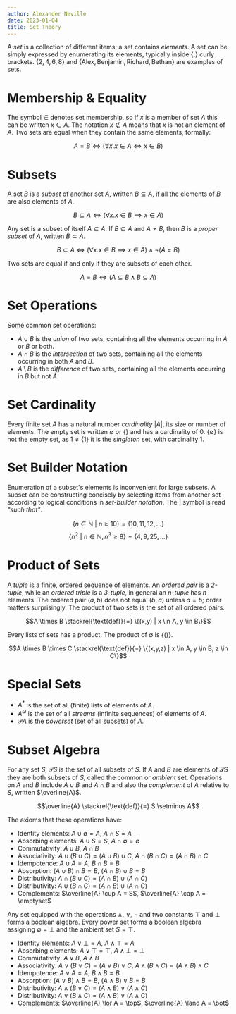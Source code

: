 ```yaml
---
author: Alexander Neville
date: 2023-01-04
title: Set Theory
---
```


A _set_ is a collection of different items; a set contains _elements_. A
set can be simply expressed by enumerating its elements, typically
inside $\{$,$\}$ curly brackets. $\{2,4,6,8\}$ and
$\{\text{Alex}, \text{Benjamin}, \text{Richard}, \text{Bethan}\}$ are
examples of sets.

# Membership & Equality

The symbol $\in$ denotes set membership, so if $x$ is a member of set
$A$ this can be written $x \in A$. The notation $x \notin A$ means that
$x$ is not an element of $A$. Two sets are equal when they contain the
same elements, formally:

$$ A = B \iff (\forall x.x \in A \iff x \in B)$$

# Subsets

A set $B$ is a _subset_ of another set $A$, written $B \subseteq A$, if
all the elements of $B$ are also elements of $A$.

$$ B \subseteq A \iff (\forall x.x \in B \implies x \in A)$$

Any set is a subset of itself $A \subseteq A$. If $B \subseteq A$ and
$A \neq B$, then $B$ is a _proper subset_ of $A$, written $B \subset A$.

$$
B \subset A \iff (\forall x.x \in B \implies x \in A) \land \neg (A =
B)
$$

Two sets are equal if and only if they are subsets of each other.

$$ A = B \iff (A \subseteq B \land B \subseteq A)$$

# Set Operations

Some common set operations:

- $A \cup B$ is the _union_ of two sets, containing all the elements
  occurring in $A$ or $B$ or both.
- $A \cap B$ is the _intersection_ of two sets, containing all the
  elements occurring in both $A$ and $B$.
- $A \setminus B$ is the _difference_ of two sets, containing all the
  elements occurring in $B$ but not $A$.

# Set Cardinality

Every finite set $A$ has a natural number _cardinality_ $|A|$, its size
or number of elements. The empty set is written $\emptyset$ or $\{\}$
and has a cardinality of $0$. $\{\emptyset\}$ is not the empty set, as
$1 \neq \{1\}$ it is the _singleton_ set, with cardinality $1$.

# Set Builder Notation

Enumeration of a subset\'s elements is inconvenient for large subsets. A
subset can be constructing concisely by selecting items from another set
according to logical conditions in _set-builder notation_. The $|$
symbol is read _\"such that\"_.

$$\{n \in \mathbb{N} \text{ } |  \text{ }n \ge 10\} = \{10, 11, 12, \ldots\}$$
$$\{n^2 \text{ } |  \text{ } n\in \mathbb{N}, n^3 \ge 8\} = \{4, 9, 25, \ldots\}$$

# Product of Sets

A _tuple_ is a finite, ordered sequence of elements. An _ordered pair_
is a _2-tuple_, while an _ordered triple_ is a _3-tuple_, in general an
_n-tuple_ has $n$ elements. The ordered pair $(a, b)$ does not equal
$(b,a)$ unless $a=b$; order matters surprisingly. The product of two
sets is the set of all ordered pairs.

$$A \times B \stackrel{\text{def}}{=} \{(x,y) | x \in A, y \in B\}$$

Every lists of sets has a product. The product of $\emptyset$ is
$\{()\}$.

$$A \times B \times C \stackrel{\text{def}}{=} \{(x,y,z) | x \in A, y \in B, z \in C\}$$

# Special Sets

- $A^\ast$ is the set of all (finite) lists of elements of $A$.
- $A ^\omega$ is the set of all _streams_ (infinite sequences) of
  elements of $A$.
- $\mathcal{P}A$ is the _powerset_ (set of all subsets) of $A$.

# Subset Algebra

For any set $S$, $\mathcal{P}S$ is the set of all subsets of $S$. If $A$
and $B$ are elements of $\mathcal{P}S$ they are both subsets of $S$,
called the common or _ambient_ set. Operations on $A$ and $B$ include
$A \cup B$ and $A \cap B$ and also the _complement_ of $A$ relative to
$S$, written $\overline{A}$.

$$\overline{A} \stackrel{\text{def}}{=} S \setminus A$$

The axioms that these operations have:

- Identity elements: $A \cup \emptyset = A$, $A \cap S = A$
- Absorbing elements: $A \cup S = S$, $A\cap \emptyset = \emptyset$
- Commutativity: $A \cup B$, $A \cap B$
- Associativity: $A \cup (B \cup C) = (A \cup B) \cup C$,
  $A \cap (B \cap C) = (A \cap B) \cap C$
- Idempotence: $A \cup A = A$, $B \cap B = B$
- Absorption: $(A \cup B) \cap B = B$, $(A \cap B) \cup B = B$
- Distributivity: $A \cap (B \cup C) = (A \cap B) \cup (A \cap C)$
- Distributivity: $A \cup (B \cap C) = (A \cap B) \cup (A \cap C)$
- Complements: $\overline{A} \cup A = S$,
  $\overline{A} \cap A = \emptyset$

Any set equipped with the operations $\land$, $\lor$, $\neg$ and two
constants $\top$ and $\bot$ forms a boolean algebra. Every power set
forms a boolean algebra assigning $\emptyset = \bot$ and the ambient set
$S = \top$.

- Identity elements: $A \lor \bot = A$, $A \land \top = A$
- Absorbing elements: $A \lor \top = \top$, $A\land \bot = \bot$
- Commutativity: $A \lor B$, $A \land B$
- Associativity: $A \lor (B \lor C) = (A \lor B) \lor C$,
  $A \land (B \land C) = (A \land B) \land C$
- Idempotence: $A \lor A = A$, $B \land B = B$
- Absorption: $(A \lor B) \land B = B$, $(A \land B) \lor B = B$
- Distributivity: $A \land (B \lor C) = (A \land B) \lor (A \land C)$
- Distributivity: $A \lor (B \land C) = (A \land B) \lor (A \land C)$
- Complements: $\overline{A} \lor A = \top$,
  $\overline{A} \land A = \bot$
